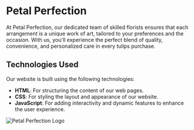 # Petal Perfection
At Petal Perfection, our dedicated team of skilled florists ensures that each arrangement is a unique work of art, tailored to your preferences and the occasion. With us, you'll experience the perfect blend of quality, convenience, and personalized care in every tulips purchase.

## Technologies Used

Our website is built using the following technologies:

- **HTML**: For structuring the content of our web pages.
- **CSS**: For styling the layout and appearance of our website.
- **JavaScript**: For adding interactivity and dynamic features to enhance the user experience.



![Petal Perfection Logo](image/background.png)
